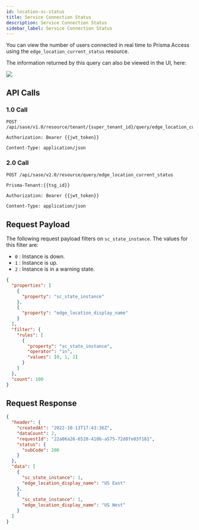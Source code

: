 ```yaml
---
id: location-sc-status
title: Service Connection Status
description: Service Connection Status
sidebar_label: Service Connection Status
---
```


You can view the number of users connected in real time to Prisma Access using the `edge_location_current_status` resource.

The information returned by this query can also be viewed in the UI, here:

![](/access/img/location_sc_status_img.png)

## API Calls

### 1.0 Call

    POST /api/sase/v1.0/resource/tenant/{super_tenant_id}/query/edge_location_current_status

    Authorization: Bearer {{jwt_token}}

    Content-Type: application/json

### 2.0 Call

    POST /api/sase/v2.0/resource/query/edge_location_current_status

    Prisma-Tenant:{{tsg_id}}

    Authorization: Bearer {{jwt_token}}

    Content-Type: application/json

## Request Payload

The following request payload filters on `sc_state_instance`. The values for this filter are:

- `0` : Instance is down.
- `1` : Instance is up.
- `2` : Instance is in a warning state.

```json
{
  "properties": [
    {
      "property": "sc_state_instance"
    },
    {
      "property": "edge_location_display_name"
    }
  ],
  "filter": {
    "rules": [
      {
        "property": "sc_state_instance",
        "operator": "in",
        "values": [0, 1, 2]
      }
    ]
  },
  "count": 100
}
```

## Request Response

```json
{
  "header": {
    "createdAt": "2022-10-13T17:43:36Z",
    "dataCount": 2,
    "requestId": "22a06a26-6520-410b-a575-72d8fe03f181",
    "status": {
      "subCode": 200
    }
  },
  "data": [
    {
      "sc_state_instance": 1,
      "edge_location_display_name": "US East"
    },
    {
      "sc_state_instance": 1,
      "edge_location_display_name": "US West"
    }
  ]
}
```
